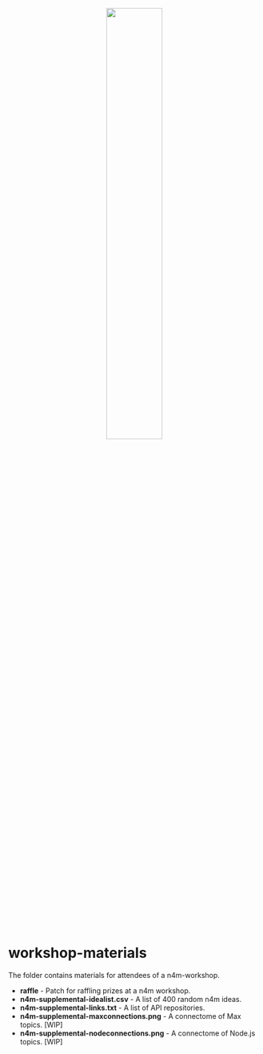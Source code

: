 <p align="center">
  <img width="47%" height="47%" src="https://i.ibb.co/7JYvGQ5/n4m-supplemental.png"/>  
</p>

# workshop-materials
The folder contains materials for attendees of a n4m-workshop.

- **raffle** - Patch for raffling prizes at a n4m workshop.
- **n4m-supplemental-idealist.csv** - A list of 400 random n4m ideas.
- **n4m-supplemental-links.txt** - A list of API repositories.
- **n4m-supplemental-maxconnections.png** - A connectome of Max topics. [WIP]
- **n4m-supplemental-nodeconnections.png** - A connectome of Node.js topics. [WIP]
